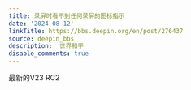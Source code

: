 ```yaml
---
title: 录屏时看不到任何录屏的图标指示
date: '2024-08-12'
linkTitle: https://bbs.deepin.org/en/post/276437
source: deepin_bbs
description:  世界和平 
disable_comments: true
---
```

最新的V23 RC2
